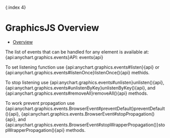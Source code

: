 {:index 4}
# GraphicsJS Overview

* [Overview](#overview)

The list of events that can be handled for any element is available at: {api:anychart.graphics.events}API: events{api}

To set listening function use {api:anychart.graphics.events#listen}{api} or {api:anychart.graphics.events#listenOnce}listenOnce(){api} methids.

To stop listening use {api:anychart.graphics.events#unlisten}unlisten(){api}, {api:anychart.graphics.events#unlistenByKey}unlistenByKey(){api}, and {api:anychart.graphics.events#removeAll}removeAll(){api} methods.

To work prevent propagation use {api:anychart.graphics.events.BrowserEvent#preventDefault}preventDefault(){api}, {api:anychart.graphics.events.BrowserEvent#stopPropagation(){api}, and {api:anychart.graphics.events.BrowserEvent#stopWrapperPropagation()}stopWrapperPropagation(){api} methods.
